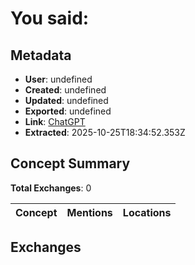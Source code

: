 # **You said:**

## Metadata

- **User**: undefined
- **Created**: undefined
- **Updated**: undefined
- **Exported**: undefined
- **Link**: [ChatGPT](undefined)
- **Extracted**: 2025-10-25T18:34:52.353Z

## Concept Summary

**Total Exchanges**: 0

| Concept | Mentions | Locations |
|---------|----------|----------|

## Exchanges

